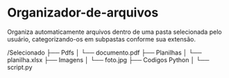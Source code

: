 # Organizador-de-arquivos
Organiza automaticamente arquivos dentro de uma pasta selecionada pelo usuário, categorizando-os em subpastas conforme sua extensão.

/Selecionado
  ├── Pdfs
  │     └── documento.pdf
  ├── Planilhas
  │     └── planilha.xlsx
  ├── Imagens
  │     └── foto.jpg
  ├── Codigos Python
  │     └── script.py

